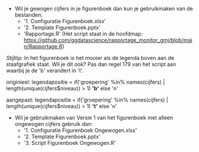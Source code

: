 * Wil je gewogen cijfers in je figurenboek dan kun je gebruikmaken van de bestanden:
  * '1. Configuratie Figurenboek.xlsx'
  * '2. Template Figurenboek.pptx'
  * 'Rapportage.R' (Het script staat in de hoofdmap: https://github.com/ggdatascience/rapportage_monitor_gmj/blob/main/Rapportage.R)

_Stijltip:_ In het figurenboek is het mooier als de legenda boven aan de staafgrafiek staat. Wil je dit ook? Pas dan regel 179 van het script aan waarbij je de 'b' verandert in 't'.

originieel: 
legendapositie = if('groepering' %in% names(cijfers) | length(unique(cijfers$niveau)) > 1) **'b'** else 'n'

aangepast: 
legendapositie = if('groepering' %in% names(cijfers) | length(unique(cijfers$niveau)) > 1) **'t'** else 'n'

* Wil je gebruikmaken van Versie 1 van het figurenboek met alleen ongewogen cijfers gebruik dan:
  *  '1. Configuratie Figurenboek Ongewogen.xlsx'
  *  '2. Template Figurenboek.pptx'
  *  '3. Script Figurenboek Ongewogen.R'


